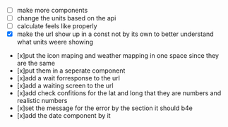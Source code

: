 - [ ] make more components
- [ ] change the units based on the api
- [ ] calculate feels like properly
- [x] make the url show up in a const not by its own to better understand what units weere showing
- [x]put the icon maping and weather mapping in one space since they are the same
- [x]put them in a seperate component
- [x]add a wait forresponse to the url
- [x]add a waiting screen to the url
- [x]add check confitions for the lat and long that they are numbers and realistic numbers
- [x]set the message for the error by the section it should b4e
- [x]add the date component by it
